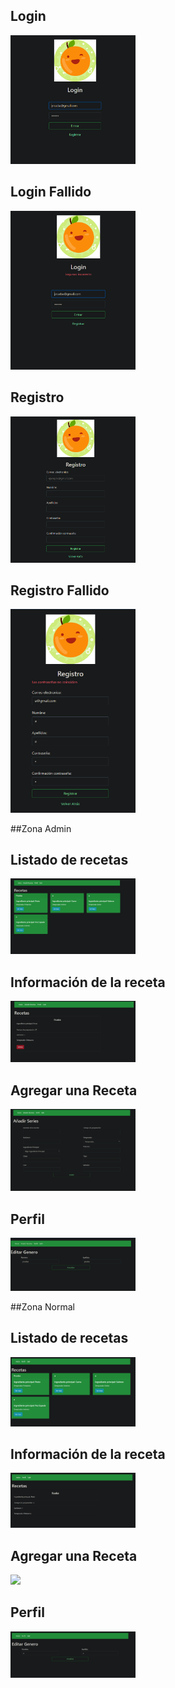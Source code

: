 
## Login
<img src="Capturas/Login.PNG" width="200px">

## Login Fallido
<img src="Capturas/Login_fallido.PNG" width="200px">

## Registro
<img src="Capturas/Registro.PNG" width="200px">

## Registro Fallido
<img src="Capturas/Registro_fallido.PNG" width="200px">

##Zona Admin

## Listado de recetas
<img src="Capturas/ListadoDeRecetas_admin.PNG" width="200px">

## Información de la receta
<img src="Capturas/InfoRecetas_admin.PNG" width="200px">

## Agregar una Receta
<img src="Capturas/AgregarRecetas_admin.PNG" width="200px">

## Perfil
<img src="Capturas/EditarPerfil_admin.PNG" width="200px">

##Zona Normal

## Listado de recetas
<img src="Capturas/ListadoDeRecetas.PNG" width="200px">

## Información de la receta
<img src="Capturas/InfoRecetas.PNG" width="200px">

## Agregar una Receta
<img src="Capturas/AgregarRecetas.PNG" width="200px">

## Perfil
<img src="Capturas/EditarPerfil.PNG" width="200px">

